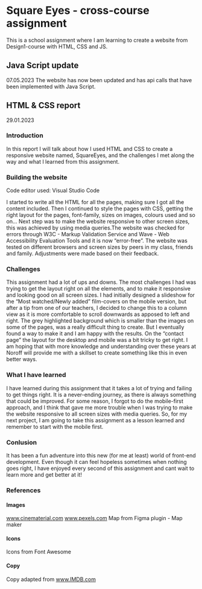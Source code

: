 <h1>Square Eyes - cross-course assignment</h1>

This is a school assignment where I am learning to create a website from Design1-course with HTML, CSS and JS.

**<h2>Java Script update</h2>**
07.05.2023
The website has now been updated and has api calls that have been implemented with Java Script.

**<h2>HTML & CSS report</h2>**
29.01.2023

**<h3>Introduction</h3>**
In this report I will talk about how I used HTML and CSS to create a responsive website named, SquareEyes, and the challenges I met along the way and what I learned from this assignment.

**<h3>Building the website</h3>**
Code editor used: Visual Studio Code

I started to write all the HTML for all the pages, making sure I got all the content included.
Then I continued to style the pages with CSS, getting the right layout for the pages, font-family, sizes on images, colours used and so on...
Next step was to make the website responsive to other screen sizes, this was achieved by using media queries.The website was checked for errors through W3C - Markup Validation Service and Wave - Web Accessibility Evaluation Tools and it is now “error-free”.
The website was tested on different browsers and screen sizes by peers in my class, friends and family. Adjustments were made based on their feedback.

**<h3>Challenges</h3>**
This assignment had a lot of ups and downs. The most challenges I had was trying to get the layout right on all the elements, and to make it responsive and looking good on all screen sizes.
I had initially designed a slideshow for the “Most watched/Newly added” film-covers on the mobile version, but after a tip from one of our teachers, I decided to change this to a column view as it is more comfortable to scroll downwards as apposed to left and right.
The grey highlighted background which is smaller than the images on some of the pages, was a really difficult thing to create. But I eventually found a way to make it and I am happy with the results.
On the “contact page” the layout for the desktop and mobile was a bit tricky to get right. I am hoping that with more knowledge and understanding over these years at Noroff will provide me with a skillset to create something like this in even better ways.

**<h3>What I have learned</h3>**
I have learned during this assignment that it takes a lot of trying and failing to get things right. It is a never-ending journey, as there is always something that could be improved.
For some reason, I forgot to do the mobile-first approach, and I think that gave me more trouble when I was trying to make the website responsive to all screen sizes with media queries. So, for my next project, I am going to take this assignment as a lesson learned and remember to start with the mobile first.

**<h3>Conlusion</h3>**
It has been a fun adventure into this new (for me at least) world of front-end development. Even though it can feel hopeless sometimes when nothing goes right, I have enjoyed every second of this assignment and cant wait to learn more and get better at it!

**<h3>References</h3>**

**<h4>Images</h4>**
www.cinematerial.com
www.pexels.com
Map from Figma plugin - Map maker

**<h4>Icons</h4>**
Icons from Font Awesome

**<h4>Copy</h4>**
Copy adapted from www.IMDB.com
